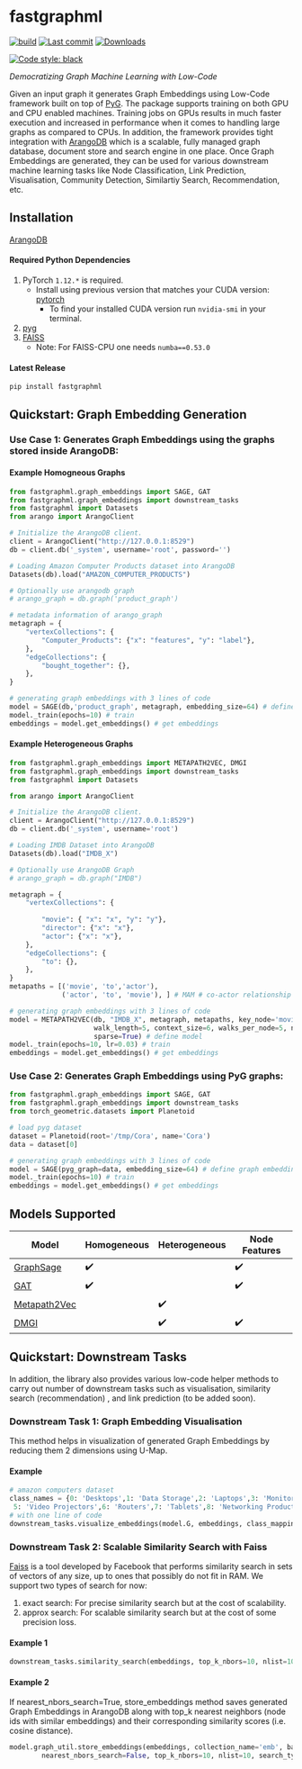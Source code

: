 # fastgraphml
[![build](https://github.com/arangoml/fastgraphml/actions/workflows/build.yml/badge.svg?branch=main)](https://github.com/arangoml/fastgraphml/actions/workflows/build.yml)
[![Last commit](https://img.shields.io/github/last-commit/arangoml/fastgraphml)](https://github.com/arangoml/fastgraphml/commits/main)
[![Downloads](https://static.pepy.tech/personalized-badge/fastgraphml?period=total&units=international_system&left_color=black&right_color=green&left_text=Downloads)](https://pepy.tech/project/fastgraphml)

[![Code style: black](https://img.shields.io/static/v1?style=for-the-badge&label=code%20style&message=black&color=black)](https://github.com/psf/black)

*Democratizing Graph Machine Learning with Low-Code*

Given an input graph it generates Graph Embeddings using Low-Code framework built on top of [PyG](https://pytorch-geometric.readthedocs.io/en/latest/). The package supports training on both GPU and CPU enabled machines. Training jobs on GPUs results in much faster execution and increased in performance when it comes to handling large graphs as compared to CPUs. In addition, the framework provides tight integration with  [ArangoDB](https://www.arangodb.com/) which is a scalable, fully managed graph database, document store and search engine in one place. Once Graph Embeddings are generated, they can be used for various downstream machine learning tasks like Node Classification, Link Prediction, Visualisation, Community Detection, Similartiy Search, Recommendation, etc. 

## Installation
[ArangoDB](https://www.arangodb.com/)
#### Required Python Dependencies
1. PyTorch `1.12.*` is required.
    * Install using previous version that matches your CUDA version: [pytorch](https://pytorch.org/get-started/previous-versions/)
        * To find your installed CUDA version run `nvidia-smi` in your terminal.
2. [pyg](https://pytorch-geometric.readthedocs.io/en/latest/notes/installation.html)
3. [FAISS](https://github.com/facebookresearch/faiss/blob/main/INSTALL.md)
    * Note: For FAISS-CPU one needs `numba==0.53.0`

#### Latest Release
```
pip install fastgraphml
```

## Quickstart: Graph Embedding Generation

### Use Case 1: Generates Graph Embeddings using the graphs stored inside ArangoDB:

#### Example Homogneous Graphs

```python
from fastgraphml.graph_embeddings import SAGE, GAT
from fastgraphml.graph_embeddings import downstream_tasks
from fastgraphml import Datasets 
from arango import ArangoClient

# Initialize the ArangoDB client.
client = ArangoClient("http://127.0.0.1:8529")
db = client.db('_system', username='root', password='')

# Loading Amazon Computer Products dataset into ArangoDB
Datasets(db).load("AMAZON_COMPUTER_PRODUCTS")

# Optionally use arangodb graph
# arango_graph = db.graph('product_graph')

# metadata information of arango_graph
metagraph = {
    "vertexCollections": {
        "Computer_Products": {"x": "features", "y": "label"},
    },
    "edgeCollections": {
        "bought_together": {},
    },
}

# generating graph embeddings with 3 lines of code
model = SAGE(db,'product_graph', metagraph, embedding_size=64) # define graph embedding model
model._train(epochs=10) # train
embeddings = model.get_embeddings() # get embeddings
```

#### Example Heterogeneous Graphs

```python
from fastgraphml.graph_embeddings import METAPATH2VEC, DMGI
from fastgraphml.graph_embeddings import downstream_tasks 
from fastgraphml import Datasets 

from arango import ArangoClient

# Initialize the ArangoDB client.
client = ArangoClient("http://127.0.0.1:8529")
db = client.db('_system', username='root')

# Loading IMDB Dataset into ArangoDB
Datasets(db).load("IMDB_X")

# Optionally use ArangoDB Graph
# arango_graph = db.graph("IMDB")

metagraph = {
    "vertexCollections": {
    
        "movie": { "x": "x", "y": "y"},  
        "director": {"x": "x"},
        "actor": {"x": "x"},
    },
    "edgeCollections": {
        "to": {},
    },
}
metapaths = [('movie', 'to','actor'),
             ('actor', 'to', 'movie'), ] # MAM # co-actor relationship

# generating graph embeddings with 3 lines of code
model = METAPATH2VEC(db, "IMDB_X", metagraph, metapaths, key_node='movie', embedding_size=128,
                     walk_length=5, context_size=6, walks_per_node=5, num_negative_samples=5,
                     sparse=True) # define model
model._train(epochs=10, lr=0.03) # train
embeddings = model.get_embeddings() # get embeddings
```

### Use Case 2: Generates Graph Embeddings using PyG graphs:

```python
from fastgraphml.graph_embeddings import SAGE, GAT
from fastgraphml.graph_embeddings import downstream_tasks 
from torch_geometric.datasets import Planetoid

# load pyg dataset
dataset = Planetoid(root='/tmp/Cora', name='Cora')
data = dataset[0]

# generating graph embeddings with 3 lines of code
model = SAGE(pyg_graph=data, embedding_size=64) # define graph embedding model
model._train(epochs=10) # train
embeddings = model.get_embeddings() # get embeddings
```
## Models Supported

Model         | Homogeneous   | Heterogeneous | Node Features
------------- | ------------- | ------------- | ------------- 
[GraphSage](https://arxiv.org/abs/1706.02216)     | ✔️             |               | ✔️ 
[GAT](https://arxiv.org/abs/1710.10903)           | ✔️             |               | ✔️ 
[Metapath2Vec](https://ericdongyx.github.io/papers/KDD17-dong-chawla-swami-metapath2vec.pdf)  |               | ✔️             |  
[DMGI](https://arxiv.org/pdf/1911.06750.pdf)          |               | ✔️             | ✔️ 



## Quickstart: Downstream Tasks
In addition, the library also provides various low-code helper methods to carry out number of downstream tasks such as visualisation, similarity search (recommendation) , and link prediction (to be added soon).

### Downstream Task 1: Graph Embedding Visualisation
This method helps in visualization of generated Graph Embeddings by reducing them 2 dimensions using U-Map.
#### Example
```python
# amazon computers dataset
class_names = {0: 'Desktops',1: 'Data Storage',2: 'Laptops',3: 'Monitors',4: 'Computer Components',
 5: 'Video Projectors',6: 'Routers',7: 'Tablets',8: 'Networking Products',9: 'Webcams'}
# with one line of code
downstream_tasks.visualize_embeddings(model.G, embeddings, class_mapping=class_names, emb_percent=0.1) # model.G is PyG data object
```
### Downstream Task 2: Scalable Similarity Search with Faiss
[Faiss](https://engineering.fb.com/2017/03/29/data-infrastructure/faiss-a-library-for-efficient-similarity-search/) is a tool developed by Facebook that performs similarity search in sets of vectors of any size, up to ones that possibly do not fit in RAM.
We support two types of search for now:
1. exact search: For precise similarity search but at the cost of scalability.
2. approx search: For scalable similarity search but at the cost of some precision loss.
#### Example 1
```python
downstream_tasks.similarity_search(embeddings, top_k_nbors=10, nlist=10, search_type='exact')
```
#### Example 2
If nearest_nbors_search=True, store_embeddings method saves generated Graph Embeddings in ArangoDB along with top_k nearest neighbors (node ids with similar embeddings) and their corresponding similarity scores (i.e. cosine distance). 
```python
model.graph_util.store_embeddings(embeddings, collection_name='emb', batch_size=100, class_mapping=None, 
        nearest_nbors_search=False, top_k_nbors=10, nlist=10, search_type='exact')
```

